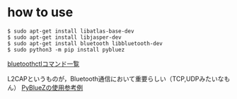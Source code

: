 # how to use

```
$ sudo apt-get install libatlas-base-dev
$ sudo apt-get install libjasper-dev
$ sudo apt-get install bluetooth libbluetooth-dev
$ sudo python3 -m pip install pybluez
```

[bluetoothctlコマンド一覧](https://qiita.com/noraworld/items/55c0cb1eb52cf8dccc12)

L2CAPというものが，Bluetooth通信において重要らしい（TCP,UDPみたいなもん）
[PyBlueZの使用参考例](https://github.com/karulis/pybluez/blob/master/examples/simple/l2capserver.py)